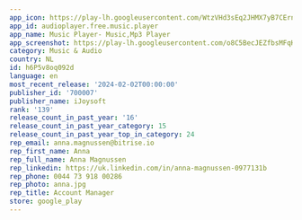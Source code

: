 ```yaml
---
app_icon: https://play-lh.googleusercontent.com/WtzVHd3sEq2JHMX7yB7CErnwB5h2Y9eEuD7BiWnWB06ew1BxLZuQmTvuKb_3gRdFSdY
app_id: audioplayer.free.music.player
app_name: Music Player- Music,Mp3 Player
app_screenshot: https://play-lh.googleusercontent.com/o8C5BecJEZfbsMFqHY396hTDaNCk2o7_p48-VBAi-LeP1ZrVT9p4fNQW_QSHGidezN0
category: Music & Audio
country: NL
id: h6P5v8oq092d
language: en
most_recent_release: '2024-02-02T00:00:00'
publisher_id: '700007'
publisher_name: iJoysoft
rank: '139'
release_count_in_past_year: '16'
release_count_in_past_year_category: 15
release_count_in_past_year_top_in_category: 24
rep_email: anna.magnussen@bitrise.io
rep_first_name: Anna
rep_full_name: Anna Magnussen
rep_linkedin: https://uk.linkedin.com/in/anna-magnussen-0977131b
rep_phone: 0044 73 918 00286
rep_photo: anna.jpg
rep_title: Account Manager
store: google_play
---
```

